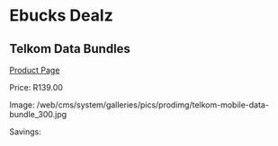 
# Ebucks Dealz
## Telkom Data Bundles
[Product Page](https://www.ebucks.com/web/shop/productSelected.do?prodId=882562900&catId=300)

Price: R139.00

Image: /web/cms/system/galleries/pics/prodimg/telkom-mobile-data-bundle_300.jpg

Savings: 


	